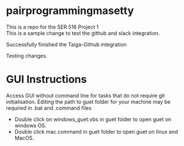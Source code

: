 # pairprogrammingmasetty
This is a repo for the SER 516 Project 1 <br />
This is a sample change to test the github and slack integration. <br />

Successfully finished the Taiga-Github integration <br />

Testing changes.

# GUI Instructions

Access GUI without command line for tasks that do not require git initialisation. Editing the path to guet folder for your machine may be required in .bat and .command files

* Double click on windows_guet.vbs in guet folder to open guet on windows OS.
* Double click mac.command in guet folder to open guet on linux and MacOS.